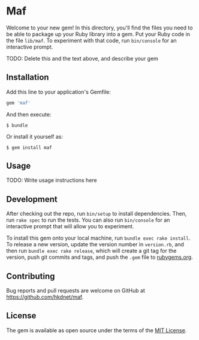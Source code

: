 # Maf

Welcome to your new gem! In this directory, you'll find the files you need to be able to package up your Ruby library into a gem. Put your Ruby code in the file `lib/maf`. To experiment with that code, run `bin/console` for an interactive prompt.

TODO: Delete this and the text above, and describe your gem

## Installation

Add this line to your application's Gemfile:

```ruby
gem 'maf'
```

And then execute:

    $ bundle

Or install it yourself as:

    $ gem install maf

## Usage

TODO: Write usage instructions here

## Development

After checking out the repo, run `bin/setup` to install dependencies. Then, run `rake spec` to run the tests. You can also run `bin/console` for an interactive prompt that will allow you to experiment.

To install this gem onto your local machine, run `bundle exec rake install`. To release a new version, update the version number in `version.rb`, and then run `bundle exec rake release`, which will create a git tag for the version, push git commits and tags, and push the `.gem` file to [rubygems.org](https://rubygems.org).

## Contributing

Bug reports and pull requests are welcome on GitHub at https://github.com/hkdnet/maf.

## License

The gem is available as open source under the terms of the [MIT License](https://opensource.org/licenses/MIT).
